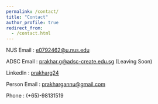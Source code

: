 ```yaml
---
permalink: /contact/
title: "Contact"
author_profile: true
redirect_from:
  - /contact.html
---
```


NUS Email : [e0792462@u.nus.edu](mailto:e0792462@u.nus.edu)

ADSC Email : [prakhar.g@adsc-create.edu.sg](mailto:prakhar.g@adsc-create.edu.sg) (Leaving Soon)

LinkedIn : [prakharg24](https://www.linkedin.com/in/prakharg24/)

Person Email : [prakhargannu@gmail.com](mailto:prakhargannu@gmail.com)

Phone : (+65)-98131519
